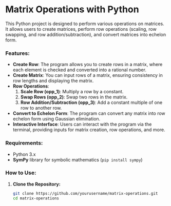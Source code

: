 # Matrix Operations with Python

This Python project is designed to perform various operations on matrices. It allows users to create matrices, perform row operations (scaling, row swapping, and row addition/subtraction), and convert matrices into echelon form.

### Features:
- **Create Row**: The program allows you to create rows in a matrix, where each element is checked and converted into a rational number.
- **Create Matrix**: You can input rows of a matrix, ensuring consistency in row lengths and displaying the matrix.
- **Row Operations**:
  1. **Scale Row (opp_1)**: Multiply a row by a constant.
  2. **Swap Rows (opp_2)**: Swap two rows in the matrix.
  3. **Row Addition/Subtraction (opp_3)**: Add a constant multiple of one row to another row.
- **Convert to Echelon Form**: The program can convert any matrix into row echelon form using Gaussian elimination.
- **Interactive Interface**: Users can interact with the program via the terminal, providing inputs for matrix creation, row operations, and more.

### Requirements:
- Python 3.x
- **SymPy** library for symbolic mathematics (`pip install sympy`)

### How to Use:

1. **Clone the Repository:**

   ```bash
   git clone https://github.com/yourusername/matrix-operations.git
   cd matrix-operations
